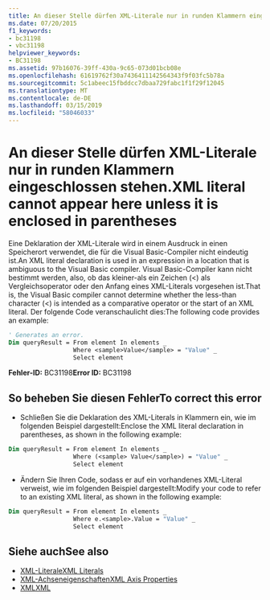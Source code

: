 ```yaml
---
title: An dieser Stelle dürfen XML-Literale nur in runden Klammern eingeschlossen stehen.
ms.date: 07/20/2015
f1_keywords:
- bc31198
- vbc31198
helpviewer_keywords:
- BC31198
ms.assetid: 97b16076-39ff-430a-9c65-073d01bcb08e
ms.openlocfilehash: 61619762f30a7436411142564343f9f03fc5b78a
ms.sourcegitcommit: 5c1abeec15fbddcc7dbaa729fabc1f1f29f12045
ms.translationtype: MT
ms.contentlocale: de-DE
ms.lasthandoff: 03/15/2019
ms.locfileid: "58046033"
---
```

# <a name="xml-literal-cannot-appear-here-unless-it-is-enclosed-in-parentheses"></a><span data-ttu-id="70303-102">An dieser Stelle dürfen XML-Literale nur in runden Klammern eingeschlossen stehen.</span><span class="sxs-lookup"><span data-stu-id="70303-102">XML literal cannot appear here unless it is enclosed in parentheses</span></span>
<span data-ttu-id="70303-103">Eine Deklaration der XML-Literale wird in einem Ausdruck in einen Speicherort verwendet, die für die Visual Basic-Compiler nicht eindeutig ist.</span><span class="sxs-lookup"><span data-stu-id="70303-103">An XML literal declaration is used in an expression in a location that is ambiguous to the Visual Basic compiler.</span></span> <span data-ttu-id="70303-104">Visual Basic-Compiler kann nicht bestimmt werden, also, ob das kleiner-als ein Zeichen (<) als Vergleichsoperator oder den Anfang eines XML-Literals vorgesehen ist.</span><span class="sxs-lookup"><span data-stu-id="70303-104">That is, the Visual Basic compiler cannot determine whether the less-than character (<) is intended as a comparative operator or the start of an XML literal.</span></span> <span data-ttu-id="70303-105">Der folgende Code veranschaulicht dies:</span><span class="sxs-lookup"><span data-stu-id="70303-105">The following code provides an example:</span></span>  

```vb  
' Generates an error.  
Dim queryResult = From element In elements _  
                  Where <sample>Value</sample> = "Value" _  
                  Select element  
```  
  
 <span data-ttu-id="70303-106">**Fehler-ID:** BC31198</span><span class="sxs-lookup"><span data-stu-id="70303-106">**Error ID:** BC31198</span></span>  
  
## <a name="to-correct-this-error"></a><span data-ttu-id="70303-107">So beheben Sie diesen Fehler</span><span class="sxs-lookup"><span data-stu-id="70303-107">To correct this error</span></span>  
  
-   <span data-ttu-id="70303-108">Schließen Sie die Deklaration des XML-Literals in Klammern ein, wie im folgenden Beispiel dargestellt:</span><span class="sxs-lookup"><span data-stu-id="70303-108">Enclose the XML literal declaration in parentheses, as shown in the following example:</span></span>  
  
```vb  
Dim queryResult = From element In elements _  
                  Where (<sample> Value</sample>) = "Value" _  
                  Select element  
```  
  
-   <span data-ttu-id="70303-109">Ändern Sie Ihren Code, sodass er auf ein vorhandenes XML-Literal verweist, wie im folgenden Beispiel dargestellt:</span><span class="sxs-lookup"><span data-stu-id="70303-109">Modify your code to refer to an existing XML literal, as shown in the following example:</span></span>  
  
```vb  
Dim queryResult = From element In elements _  
                  Where e.<sample>.Value = "Value" _  
                  Select element  
```  
  
## <a name="see-also"></a><span data-ttu-id="70303-110">Siehe auch</span><span class="sxs-lookup"><span data-stu-id="70303-110">See also</span></span>

- [<span data-ttu-id="70303-111">XML-Literale</span><span class="sxs-lookup"><span data-stu-id="70303-111">XML Literals</span></span>](../../visual-basic/language-reference/xml-literals/index.md)
- [<span data-ttu-id="70303-112">XML-Achseneigenschaften</span><span class="sxs-lookup"><span data-stu-id="70303-112">XML Axis Properties</span></span>](../../visual-basic/language-reference/xml-axis/index.md)
- [<span data-ttu-id="70303-113">XML</span><span class="sxs-lookup"><span data-stu-id="70303-113">XML</span></span>](../../visual-basic/programming-guide/language-features/xml/index.md)
